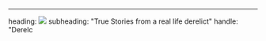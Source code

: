 ---
heading: <img src="images/derelictdb.png">
subheading: "True Stories from a real life derelict"
handle: "Derelc